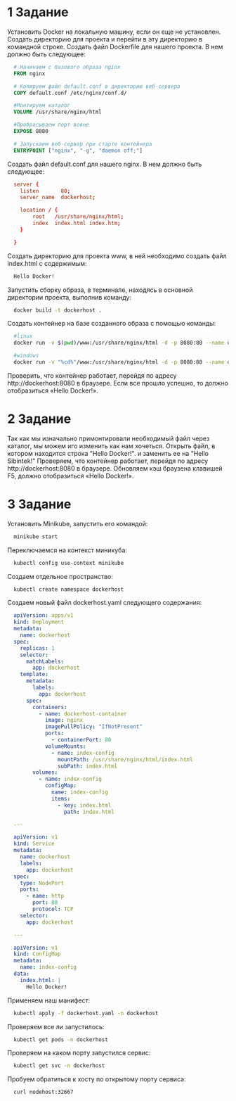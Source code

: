 # 1 Задание
Установить Docker на локальную машину, если он еще не установлен.
Создать директорию для проекта и перейти в эту директорию в командной строке.
Создать файл Dockerfile для нашего проекта. В нем должно быть следующее:
```dockerfile
  # Начинаем с базового образа nginx
  FROM nginx

  # Копируем файл default.conf в директорию веб-сервера
  COPY default.conf /etc/nginx/conf.d/

  #Монтируем каталог
  VOLUME /usr/share/nginx/html

  #Пробрасываем порт вовне
  EXPOSE 8080

  # Запускаем веб-сервер при старте контейнера
  ENTRYPOINT ["nginx", "-g", "daemon off;"]
```

Создать файл default.conf для нашего nginx. В нем должно быть следующее:
```conf
  server {
    listen       80;
    server_name  dockerhost;

    location / {
        root   /usr/share/nginx/html;
        index  index.html index.htm;
    }

  }
```

Создать директорию для проекта www, в ней необходимо создать файл index.html с содержимым:
```html
  Hello Docker!
```

Запустить сборку образа, в терминале, находясь в основной директории проекта, выполнив команду: 
```bash
  docker build -t dockerhost . 
```

Создать контейнер на базе созданного образа с помощью команды:
```bash
  #linux
  docker run -v $(pwd)/www:/usr/share/nginx/html -d -p 8080:80 --name dockerhost-container dockerhost

  #windows
  docker run -v "%cd%"/www:/usr/share/nginx/html -d -p 8080:80 --name dockerhost-container dockerhost
```

Проверить, что контейнер работает, перейдя по адресу http://dockerhost:8080 в браузере. 
Если все прошло успешно, то должно отобразиться «Hello Docker!».

# 2 Задание
Так как мы изначально примонтировали необходимый файл через каталог, мы можем иго изменить как нам хочеться.
Открыть файл, в котором находится строка "Hello Docker!". и заменить ее на "Hello Sibintek!"
Проверяем, что контейнер работает, перейдя по адресу http://dockerhost:8080 в браузере. 
Обновляем кэш браузена клавишей F5, должно отобразиться «Hello Docker!».

# 3 Задание
Установить Minikube, запустить его командой:
```bash
  minikube start
```

Переключаемся на контекст миникуба:
```bash
  kubectl config use-context minikube
```

Создаем отдельное пространство:
```bash
  kubectl create namespace dockerhost
```

Создаем новый файл dockerhost.yaml следующего содержания:
```yaml
  apiVersion: apps/v1
  kind: Deployment
  metadata:
    name: dockerhost
  spec:
    replicas: 1
    selector:
      matchLabels:
        app: dockerhost
    template:
      metadata:
        labels:
          app: dockerhost
      spec:
        containers:
          - name: dockerhost-container
            image: nginx
            imagePullPolicy: "IfNotPresent"
            ports:
              - containerPort: 80
            volumeMounts:
              - name: index-config
                mountPath: /usr/share/nginx/html/index.html
                subPath: index.html
        volumes:
          - name: index-config
            configMap:
              name: index-config
              items:
                - key: index.html
                  path: index.html

  ---

  apiVersion: v1
  kind: Service
  metadata:
    name: dockerhost
    labels:
      app: dockerhost
  spec:
    type: NodePort
    ports:
      - name: http
        port: 80
        protocol: TCP
    selector:
      app: dockerhost

  ---

  apiVersion: v1
  kind: ConfigMap
  metadata:
    name: index-config
  data:
    index.html: |
      Hello Docker!
```
Применяем наш манифест:
```bash
  kubectl apply -f dockerhost.yaml -n dockerhost
```

Проверяем все ли запустилось:
```bash
  kubectl get pods -n dockerhost
```

Проверяем на каком порту запустился сервис:
```bash
  kubectl get svc -n dockerhost
```

Пробуем обратиться к хосту по открытому порту сервиса:
```bash
  curl nodehost:32667
```